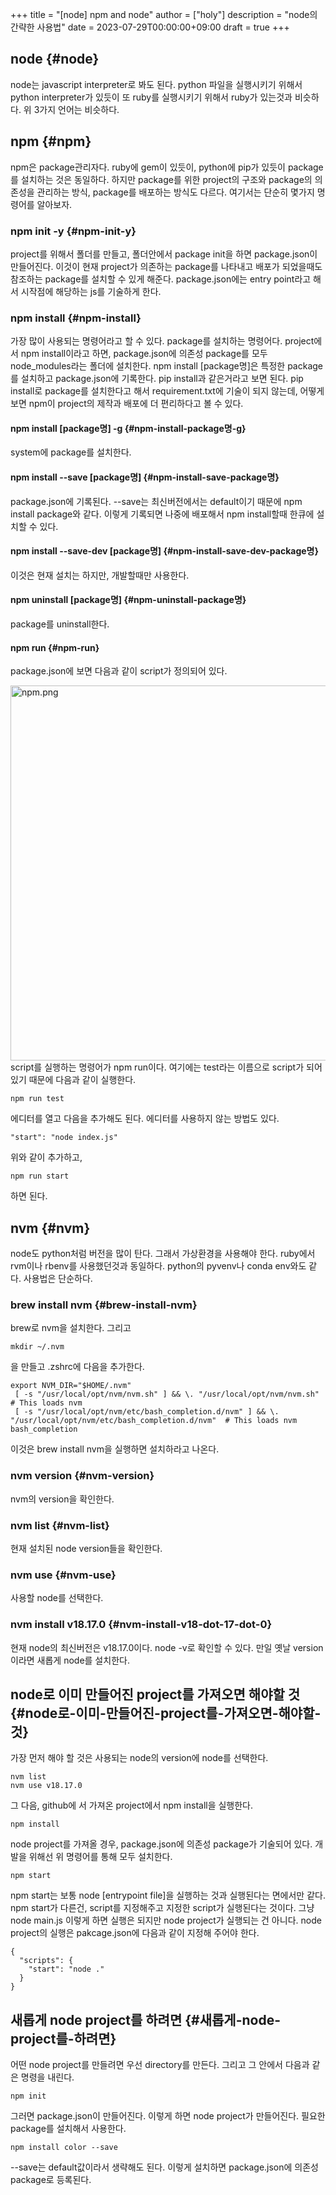 +++
title = "[node] npm and node"
author = ["holy"]
description = "node의 간략한 사용법"
date = 2023-07-29T00:00:00+09:00
draft = true
+++

## node {#node}

node는 javascript interpreter로 봐도 된다. python 파일을 실행시키기
위해서 python interpreter가 있듯이 또 ruby를 실행시키기 위해서
ruby가 있는것과 비슷하다. 위 3가지 언어는 비슷하다.


## npm {#npm}

npm은 package관리자다. ruby에 gem이 있듯이, python에 pip가 있듯이
package를 설치하는 것은 동일하다. 하지만 package를 위한 project의
구조와 package의 의존성을 관리하는 방식, package를 배포하는 방식도
다르다. 여기서는 단순히 몇가지 명령어를 알아보자.


### npm init -y {#npm-init-y}

project를 위해서 폴더를 만들고, 폴더안에서 package init을 하면
package.json이 만들어진다. 이것이 현재 project가 의존하는 package를
나타내고 배포가 되었을때도 참조하는 package를 설치할 수 있게
해준다. package.json에는 entry point라고 해서 시작점에 해당하는 js를
기술하게 한다.


### npm install {#npm-install}

가장 많이 사용되는 명령어라고 할 수 있다. package를 설치하는
명령어다. project에서 npm install이라고 하면, package.json에 의존성
package를 모두 node_modules라는 폴더에 설치한다. npm install
[package명]은 특정한 package를 설치하고 package.json에 기록한다. pip
install과 같은거라고 보면 된다. pip install로 package를 설치한다고
해서 requirement.txt에 기술이 되지 않는데, 어떻게 보면 npm이 project의
제작과 배포에 더 편리하다고 볼 수 있다.


#### npm install [package명] -g {#npm-install-package명-g}

system에 package를 설치한다.


#### npm install --save [package명] {#npm-install-save-package명}

package.json에 기록된다. --save는 최신버전에서는 default이기 때문에
npm install package와 같다.  이렇게 기록되면 나중에 배포해서 npm
install할때 한큐에 설치할 수 있다.


#### npm install --save-dev [package명] {#npm-install-save-dev-package명}

이것은 현재 설치는 하지만, 개발할때만 사용한다.


#### npm uninstall [package명] {#npm-uninstall-package명}

package를 uninstall한다.


#### npm run {#npm-run}

package.json에 보면 다음과 같이 script가 정의되어 있다.

<a id="org8a2ce3b"></a>

<img src="/img/nodejs/npm.png" alt="npm.png" width="600px" /> script를 실행하는 명령어가 npm
run이다. 여기에는 test라는 이름으로 script가 되어 있기 때문에 다음과
같이 실행한다.

```text
npm run test
```

에디터를 열고 다음을 추가해도 된다. 에디터를 사용하지 않는 방법도 있다.

```text
"start": "node index.js"
```

위와 같이 추가하고,

```text
npm run start
```

하면 된다.


## nvm {#nvm}

node도 python처럼 버전을 많이 탄다. 그래서 가상환경을 사용해야
한다. ruby에서 rvm이나 rbenv를 사용했던것과 동일하다. python의
pyvenv나 conda env와도 같다. 사용법은 단순하다.


### brew install nvm {#brew-install-nvm}

brew로 nvm을 설치한다. 그리고

```text
mkdir ~/.nvm
```

을 만들고 .zshrc에 다음을 추가한다.

```shell
export NVM_DIR="$HOME/.nvm"
 [ -s "/usr/local/opt/nvm/nvm.sh" ] && \. "/usr/local/opt/nvm/nvm.sh"  # This loads nvm
 [ -s "/usr/local/opt/nvm/etc/bash_completion.d/nvm" ] && \. "/usr/local/opt/nvm/etc/bash_completion.d/nvm"  # This loads nvm bash_completion
```

이것은 brew install nvm을 실행하면 설치하라고 나온다.


### nvm version {#nvm-version}

nvm의 version을 확인한다.


### nvm list {#nvm-list}

현재 설치된 node version들을 확인한다.


### nvm use {#nvm-use}

사용할 node를 선택한다.


### nvm install v18.17.0 {#nvm-install-v18-dot-17-dot-0}

현재 node의 최신버전은 v18.17.0이다. node -v로 확인할 수 있다. 만일 옛날 version이라면 새롭게 node를
설치한다.


## node로 이미 만들어진 project를 가져오면 해야할 것 {#node로-이미-만들어진-project를-가져오면-해야할-것}

가장 먼저 해야 할 것은 사용되는 node의 version에 node를 선택한다.

```text
nvm list
nvm use v18.17.0
```

그 다음, github에 서 가져온 project에서 npm install을 실행한다.

```text
npm install
```

node project를 가져올 경우, package.json에 의존성 package가 기술되어
있다. 개발을 위해선 위 명령어를 통해 모두 설치한다.

```text
npm start
```

npm start는 보통 node [entrypoint file]을 실행하는 것과 실행된다는
면에서만 같다. npm start가 다른건, script를 지정해주고 지정한 script가
실행된다는 것이다. 그냥 node main.js 이렇게 하면 실행은 되지만 node
project가 실행되는 건 아니다. node project의 실행은 pakcage.json에
다음과 같이 지정해 주어야 한다.

```shell
{
  "scripts": {
    "start": "node ."
  }
}
```


## 새롭게 node project를 하려면 {#새롭게-node-project를-하려면}

어떤 node project를 만들려면 우선 directory를 만든다. 그리고 그 안에서
다음과 같은 명령을 내린다.

```text
npm init
```

그러면 package.json이 만들어진다. 이렇게 하면 node project가
만들어진다. 필요한 package를 설치해서 사용한다.

```text
npm install color --save
```

--save는 default값이라서 생략해도 된다. 이렇게 설치하면 package.json에
  의존성 package로 등록된다.
